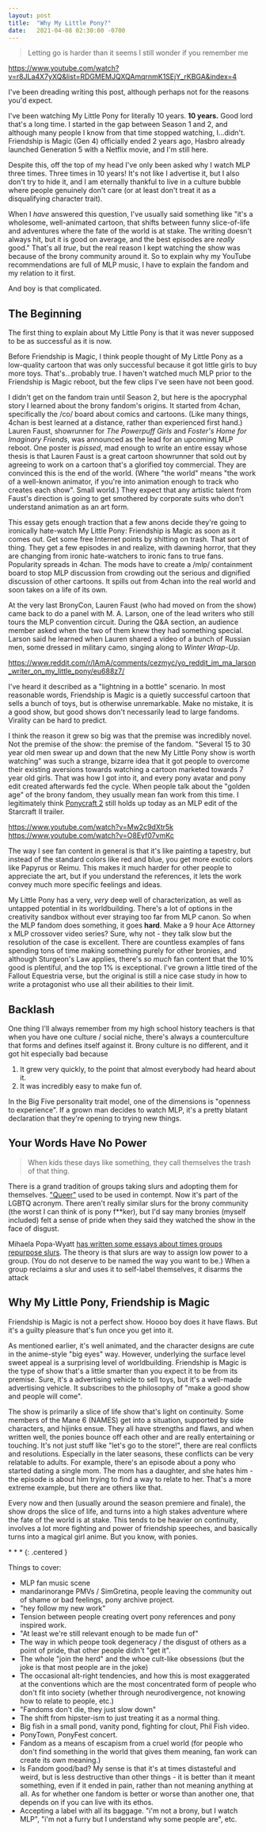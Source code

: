 ```yaml
---
layout: post
title:  "Why My Little Pony?"
date:   2021-04-08 02:30:00 -0700
---
```


> Letting go is harder than it seems
> I still wonder if you remember me

https://www.youtube.com/watch?v=r8JLa4X7yXQ&list=RDGMEMJQXQAmqrnmK1SEjY_rKBGA&index=4

I've been dreading writing this post, although perhaps not for the reasons you'd expect.

I've been watching My Little Pony for literally 10 years. **10 years.** Good lord that's
a long time. I started in the gap between Season 1 and 2, and although many people I
know from that time stopped watching, I...didn't. Friendship is Magic (Gen 4) officially ended
2 years ago, Hasbro already launched Generation 5 with a Netflix movie, and I'm still here.

Despite this, off the top of my head I've only been asked why I watch MLP three times.
Three times in 10 years! It's not like I advertise it, but I also don't try to hide it, and
I am eternally thankful to live in a culture bubble where people genuinely don't care (or
at least don't treat it as a disqualifying character trait).

When I *have* answered this question, I've usually said something like "it's a wholesome,
well-animated cartoon, that shifts between funny slice-of-life and adventures where the fate of the
world is at stake. The writing doesn't always hit, but it is good on average, and the best
episodes are *really* good." That's all *true*, but the real reason I kept watching the
show was because of the brony community around it. So to explain why my
YouTube recommendations are full of MLP music, I have to explain the fandom and my relation to it
first.

And boy is that complicated.


The Beginning
-------------------------------------------------------------------------------------

The first thing to explain about My Little Pony is that it was never supposed to be as successful
as it is now.

Before Friendship is Magic, I think people thought of My Little Pony as a low-quality cartoon that
was only successful because it got little girls to buy more toys. That's...probably true. I
haven't watched much MLP prior to the Friendship is Magic reboot, but the few clips I've
seen have not been good.

I didn't get on the fandom train until Season 2, but here is the apocryphal story I learned about
the brony fandom's origins. It started from 4chan, specifically the /co/ board about comics and
cartoons. (Like many things, 4chan is best learned at a distance, rather than experienced
first hand.) Lauren Faust, showrunner for *The Powerpuff Girls* and
*Foster's Home for Imaginary Friends*, was announced as the lead for an upcoming MLP reboot.
One poster is *pissed*, mad enough to write an entire essay whose thesis is that Lauren Faust is a
great cartoon showrunner that sold out by agreeing to work on a cartoon that's a glorified toy
commercial. They are convinced this is the end of the world. (Where "the world" means "the work
of a well-known animator, if you're into animation enough to track who creates each show". Small
world.) They expect that any artistic talent from Faust's direction is going to get smothered by
corporate suits who don't understand animation as an art form.

This essay gets enough traction that a few anons decide they're going to ironically
hate-watch My Little Pony: Friendship is Magic as soon as it comes out. Get some free Internet
points by shitting on trash. That sort of thing. They get a few episodes in and realize, with
dawning horror, that they are changing from ironic hate-watchers to ironic fans to true fans.
Popularity spreads in 4chan. The mods have to create a /mlp/ containment board to stop MLP
discussion from crowding out the serious and dignified discussion of other cartoons. It spills
out from 4chan into the real world and soon takes on a life of its own.

At the very last BronyCon, Lauren Faust (who had moved on from the show) came back to do a panel
with M. A. Larson, one of the lead writers who still tours the MLP convention circuit. During the
Q&A section, an audience member asked when the two of them knew they had something special.
Larson said he learned when Lauren shared a video of a bunch of Russian men, some dressed in
military camo, singing along to *Winter Wrap-Up*.

https://www.reddit.com/r/IAmA/comments/cezmyc/yo_reddit_im_ma_larson_writer_on_my_little_pony/eu688z7/

I've heard it described as a "lightning in a bottle" scenario. In most reasonable words, Friendship is
Magic is a quietly successful cartoon that sells a bunch of toys, but is otherwise unremarkable.
Make no mistake, it is a good show, but good shows don't necessarily lead to large fandoms. Virality
can be hard to predict.

I think the reason it grew so big was that the premise was incredibly novel. Not the premise of the show:
the premise of the fandom. "Several 15 to 30 year old men swear up and down that the new My Little Pony
show is worth watching" was such a strange, bizarre idea that it got people to overcome their
existing aversions towards watching a cartoon marketed towards 7 year old girls. That was how I
got into it, and every pony avatar and pony edit created afterwards fed the cycle.
When people talk about the "golden age" of the brony fandom, they usually mean fan work from this time.
I legitimately think [Ponycraft 2](https://www.youtube.com/watch?v=JJbAT1wzS8U) still holds up today
as an MLP edit of the Starcraft II trailer.

https://www.youtube.com/watch?v=Mw2c9dXtr5k
https://www.youtube.com/watch?v=O8Eyf07vmKc

The way I see fan content in general is that it's like painting a tapestry, but instead of the standard
colors like red and blue, you get more exotic colors like Papyrus or Reimu. This makes it much harder
for other people to appreciate the art, but if you understand the references, it lets the work
convey much more specific feelings and ideas.

My Little Pony has a very, *very* deep well of characterization, as well as untapped potential in its
worldbuilding. There's a lot of options in the creativity sandbox without ever straying too far from
MLP canon. So when the MLP fandom does something, it goes **hard**. Make a 9 hour Ace Attorney x MLP
crossover video series? Sure, why not - they talk slow but the resolution of the case is excellent.
There are countless examples of fans spending tons of time making something purely for other bronies,
and although Sturgeon's Law applies, there's *so much* fan content that the 10% good is plentiful,
and the top 1% is exceptional. I've grown a little tired of the Fallout Equestria verse, but the
original is still a nice case study in how to write a protagonist who use all their abilities
to their limit.



Backlash
-------------------------------------------------------------------------------------

One thing I'll always remember from my high school history teachers is that when you have one
culture / social niche, there's always a counterculture that forms and defines itself against it.
Brony culture is no different, and it got hit especially bad because

1) It grew very quickly, to the point that almost everybody had heard about it.
2) It was incredibly easy to make fun of.


In the Big Five personality trait model, one of the dimensions is "openness to experience". If a grown
man decides to watch MLP, it's a pretty blatant declaration that they're opening to trying new things.



Your Words Have No Power
---------------------------------------------------------------

> When kids these days like something, they call themselves the trash of that thing.

There is a grand tradition of groups taking slurs and adopting them for themselves. ["Queer"](https://www.cjr.org/language_corner/queer.php)
used to be used in contempt. Now it's part of the LGBTQ acronym. There aren't really similar slurs
for the brony community (the worst I can think of is pony f**ker), but I'd say many bronies (myself included)
felt a sense of pride when they said they watched the show in the face of disgust.

Mihaela Popa-Wyatt [has written some essays about times groups repurpose slurs](https://philarchive.org/archive/POPRTB).
The theory is that slurs are way to assign low power to a group. (You do not deserve to be named the way
you want to be.) When a group reclaims a slur and uses it to self-label themselves, it disarms the attack




Why My Little Pony, Friendship is Magic
--------------------------------------------------------------------------------------

Friendship is Magic is not a perfect show. Hoooo boy does it have flaws. But it's a guilty pleasure that's
fun once you get into it.

As mentioned earlier, it's well animated, and the character designs are cute in the anime-style
"big eyes" way. However, underlying the surface level sweet appeal is a surprising level of
worldbuilding. Friendship is Magic is the type of show that's a little smarter than you expect it
to be from its premise. Sure, it's a advertising vehicle to sell toys, but it's a well-made
advertising vehicle. It subscribes to the philosophy of "make a good show and people will come".

The show is primarily a slice of life show that's light on continuity. Some members of the Mane 6 (NAMES) get into a situation,
supported by side characters, and hijinks ensue. They all have strengths and flaws, and when written
well, the ponies bounce off each other and are really entertaining or touching. It's not just
stuff like "let's go to the store!", there are real conflicts and resolutions. Especially in the
later seasons, these conflicts can be very relatable to adults. For example, there's an episode
about a pony who started dating a single mom. The mom has a daughter, and she hates him - the episode
is about him trying to find a way to relate to her. That's a more extreme example, but there are
others like that.

Every now and then (usually around the season premiere and finale), the show drops the slice of life,
and turns into a high stakes adventure where the fate of the world is at stake. This tends to be
heavier on continuity, involves a lot more fighting and power of friendship speeches, and basically
turns into a magical girl anime. But you know, with ponies.

\* \* \*
{: .centered }

Things to cover:

* MLP fan music scene
* mandarinorange PMVs / SimGretina, people leaving the community out of shame or bad feelings, pony archive project.
* "hey follow my new work"
* Tension between people creating overt pony references and pony inspired work.
* "At least we're still relevant enough to be made fun of"
* The way in which peope took degeneracy / the disgust of others as a point of pride, that other
 people didn't "get it".
* The whole "join the herd" and the whoe cult-like obsessions (but the joke is that most people
are in the joke)
* The occasional alt-right tendencies, and how this is most exaggerated at the conventions which
are the most concentrated form of people who don't fit into society (whether through neurodivergence,
not knowing how to relate to people, etc.)
* "Fandoms don't die, they just slow down"
* The shift from hipster-ism to just treating it as a normal thing.
* Big fish in a small pond, vanity pond, fighting for clout, Phil Fish video.
* PonyTown, PonyFest concert.
* Fandom as a means of escapism from a cruel world (for people who don't find something in the world that gives them meaning, fan work can create its own meaning.)
* Is Fandom good/bad? My sense is that it's at times distasteful and weird, but is less destructive than
other things - it is better than it meant something, even if it ended in pain, rather than not meaning
anything at all. As for whether one fandom is better or worse than another one, that depends on if you can
live with its ethos.
* Accepting a label with all its baggage. "i'm not a brony, but I watch MLP", "i'm not a furry but I
understand why some people are", etc.
